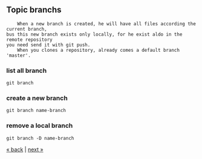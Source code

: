 ## Topic branchs
```
	When a new branch is created, he will have all files according the current branch,
bus this new branch exists only locally, for he exist aldo in the remote repository
you need send it with git push.
	When you clones a repository, already comes a default branch 'master'.
```

### list all branch
	git branch
### create a new branch
	git branch name-branch
### remove a local branch
	git branch -D name-branch

[&laquo; back](https://github.com/MRCardoso/git-code/blob/master/topics/commit.md) |
[next &raquo;](https://github.com/MRCardoso/git-code/blob/master/topics/checkout.md)
